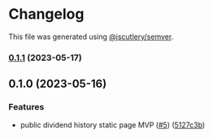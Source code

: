 # Changelog

This file was generated using [@jscutlery/semver](https://github.com/jscutlery/semver).

### [0.1.1](https://github.com/clayton-duarte/amalg/compare/table-0.1.0...table-0.1.1) (2023-05-17)

## 0.1.0 (2023-05-16)


### Features

* public dividend history static page MVP ([#5](https://github.com/clayton-duarte/amalg/issues/5)) ([5127c3b](https://github.com/clayton-duarte/amalg/commit/5127c3bb37c9d34615e87ce4e511d3a4f4a5eda7))
